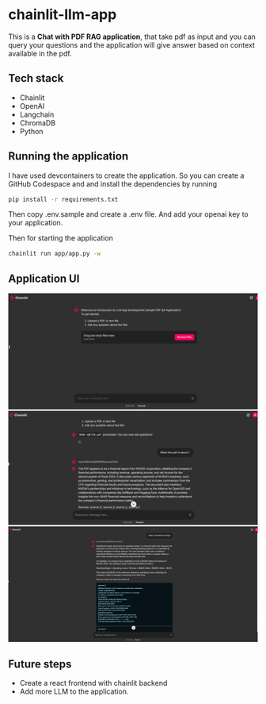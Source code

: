 # chainlit-llm-app

This is a **Chat with PDF RAG application**, that take pdf as input and you can query your questions and the application will give answer based on context available in the pdf.

## Tech stack
- Chainlit
- OpenAI
- Langchain
- ChromaDB
- Python

## Running the application

I have used devcontainers to create the application. So you can create a GitHub Codespace and and install the dependencies by running
```bash
pip install -r requirements.txt
```

Then copy .env.sample and create a .env file. And add your openai key to your application.

Then for starting the application
```bash
chainlit run app/app.py -w
```

## Application UI

![img1](/images/chainlit1.png)
![img2](/images/chainlit2.png)
![img3](/images/chainlit3.png)



## Future steps

- Create a react frontend with chainlit backend
- Add more LLM to the application.
